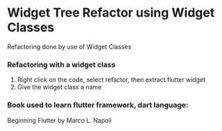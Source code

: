 # Widget Tree Refactor using Widget Classes

Refactoring done by use of Widget Classes

### Refactoring with a widget class
1. Right click on the code, select refactor, then extract flutter widget
2. Give the widget class a name

### Book used to learn flutter framework, dart language: 
Beginning Flutter by Marco L. Napoli

